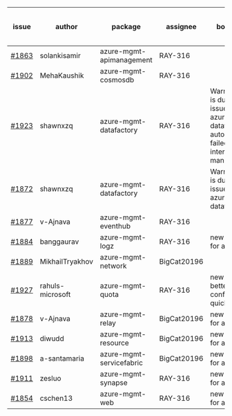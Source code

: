 | issue | author | package | assignee | bot advice | created date of issue | delay from created date |
| ------ | ------ | ------ | ------ | ------ | ------ | :-----: |
| [#1863](https://github.com/Azure/sdk-release-request/issues/1863) | solankisamir | azure-mgmt-apimanagement | RAY-316 |   | 2021-08-19 | 17 |
| [#1902](https://github.com/Azure/sdk-release-request/issues/1902) | MehaKaushik | azure-mgmt-cosmosdb | RAY-316 |   | 2021-08-30 | 5 |
| [#1923](https://github.com/Azure/sdk-release-request/issues/1923) | shawnxzq | azure-mgmt-datafactory | RAY-316 | Warning:There is duplicated issue for azure-mgmt-datafactory. auto reply failed, Please intervene manually !! | 2021-09-03 | 1 |
| [#1872](https://github.com/Azure/sdk-release-request/issues/1872) | shawnxzq | azure-mgmt-datafactory | RAY-316 | Warning:There is duplicated issue for azure-mgmt-datafactory.   | 2021-08-20 | 15 |
| [#1877](https://github.com/Azure/sdk-release-request/issues/1877) | v-Ajnava | azure-mgmt-eventhub | RAY-316 |   | 2021-08-20 | 15 |
| [#1884](https://github.com/Azure/sdk-release-request/issues/1884) | banggaurav | azure-mgmt-logz | RAY-316 | new comment for author. | 2021-08-24 | 11 |
| [#1889](https://github.com/Azure/sdk-release-request/issues/1889) | MikhailTryakhov | azure-mgmt-network | BigCat20196 |   | 2021-08-26 | 9 |
| [#1927](https://github.com/Azure/sdk-release-request/issues/1927) | rahuls-microsoft | azure-mgmt-quota | RAY-316 | new issue and better to confirm quickly. | 2021-09-03 | 1 |
| [#1878](https://github.com/Azure/sdk-release-request/issues/1878) | v-Ajnava | azure-mgmt-relay | BigCat20196 | new comment for author. | 2021-08-20 | 15 |
| [#1913](https://github.com/Azure/sdk-release-request/issues/1913) | diwudd | azure-mgmt-resource | BigCat20196 | new comment for author. | 2021-09-02 | 2 |
| [#1898](https://github.com/Azure/sdk-release-request/issues/1898) | a-santamaria | azure-mgmt-servicefabric | BigCat20196 | new comment for author. | 2021-08-30 | 5 |
| [#1911](https://github.com/Azure/sdk-release-request/issues/1911) | zesluo | azure-mgmt-synapse | RAY-316 | new comment for author. | 2021-09-02 | 2 |
| [#1854](https://github.com/Azure/sdk-release-request/issues/1854) | cschen13 | azure-mgmt-web | RAY-316 | new comment for author. | 2021-08-12 | 23 |
